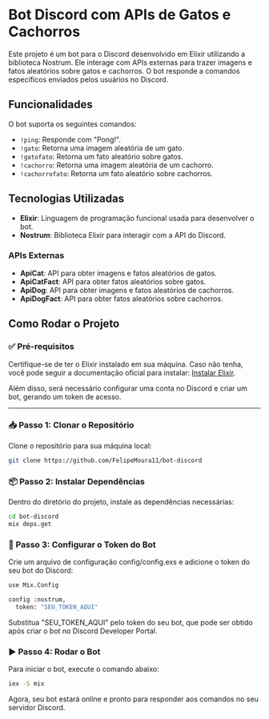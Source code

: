 # Bot Discord com APIs de Gatos e Cachorros

Este projeto é um bot para o Discord desenvolvido em Elixir utilizando a biblioteca Nostrum. Ele interage com APIs externas para trazer imagens e fatos aleatórios sobre gatos e cachorros. O bot responde a comandos específicos enviados pelos usuários no Discord.

## Funcionalidades

O bot suporta os seguintes comandos:

- `!ping`: Responde com "Pong!".
- `!gato`: Retorna uma imagem aleatória de um gato.
- `!gatofato`: Retorna um fato aleatório sobre gatos.
- `!cachorro`: Retorna uma imagem aleatória de um cachorro.
- `!cachorrofato`: Retorna um fato aleatório sobre cachorros.

## Tecnologias Utilizadas

- **Elixir**: Linguagem de programação funcional usada para desenvolver o bot.
- **Nostrum**: Biblioteca Elixir para interagir com a API do Discord.

### APIs Externas

- **ApiCat**: API para obter imagens e fatos aleatórios de gatos.
- **ApiCatFact**: API para obter fatos aleatórios sobre gatos.
- **ApiDog**: API para obter imagens e fatos aleatórios de cachorros.
- **ApiDogFact**: API para obter fatos aleatórios sobre cachorros.

## Como Rodar o Projeto

### ✅ Pré-requisitos

Certifique-se de ter o Elixir instalado em sua máquina. Caso não tenha, você pode seguir a documentação oficial para instalar: [Instalar Elixir](https://elixir-lang.org/install.html).

Além disso, será necessário configurar uma conta no Discord e criar um bot, gerando um token de acesso.

---

### 📥 Passo 1: Clonar o Repositório

Clone o repositório para sua máquina local:

```bash
git clone https://github.com/FelipeMoura11/bot-discord
```

### 📦 Passo 2: Instalar Dependências
Dentro do diretório do projeto, instale as dependências necessárias:
```bash
cd bot-discord
mix deps.get
```
### 🔐 Passo 3: Configurar o Token do Bot
Crie um arquivo de configuração config/config.exs e adicione o token do seu bot do Discord:
```bash
use Mix.Config

config :nostrum,
  token: "SEU_TOKEN_AQUI"
```
Substitua "SEU_TOKEN_AQUI" pelo token do seu bot, que pode ser obtido após criar o bot no Discord Developer Portal.

### ▶️ Passo 4: Rodar o Bot
Para iniciar o bot, execute o comando abaixo:
```bash
iex -S mix
```
Agora, seu bot estará online e pronto para responder aos comandos no seu servidor Discord.
